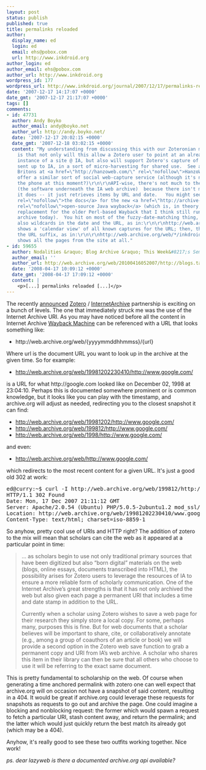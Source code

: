 ```yaml
---
layout: post
status: publish
published: true
title: permalinks reloaded
author:
  display_name: ed
  login: ed
  email: ehs@pobox.com
  url: http://www.inkdroid.org
author_login: ed
author_email: ehs@pobox.com
author_url: http://www.inkdroid.org
wordpress_id: 177
wordpress_url: http://www.inkdroid.org/journal/2007/12/17/permalinks-reloaded/
date: '2007-12-17 14:17:07 +0000'
date_gmt: '2007-12-17 21:17:07 +0000'
tags: []
comments:
- id: 47731
  author: Andy Boyko
  author_email: andy@boyko.net
  author_url: http://andy.boyko.net/
  date: '2007-12-17 20:02:15 +0000'
  date_gmt: '2007-12-18 03:02:15 +0000'
  content: "My understanding from discussing this with our Zoteronian mutual <a>neighbor</a>
    is that not only will this allow a Zotero user to point at an already-archived
    instance of a site @ IA, but also will support Zotero's capture of a site being
    sent up to IA, in a sort of micro-harvesting for shared use.  See also the wise
    Britons at <a href=\"http://hanzoweb.com/\" rel=\"nofollow\">HanzoWeb</a> who
    offer a similar sort of social web-capture service (although it's not answering
    the phone at this moment?)\r\n\r\nAPI-wise, there's not much to the Wayback Machine
    (the software underneath the IA web archive)  because there isn't much else that
    it does -- it just retrieves items by URL and date.   You might see <a href=\"http://archive-access.sourceforge.net/projects/wayback/administrator_manual.html#Setting%20up%20the%20Replay%20User%20Interface%20within%20an%20AccessPoint\"
    rel=\"nofollow\">the docs</a> for the new <a href=\"http://archive-access.sourceforge.net/projects/wayback/\"
    rel=\"nofollow\">open-source Java wayback</a> (which is, in theory, a drop-in
    replacement for the older Perl-based Wayback that I think still runs the main
    archive today).  You hit on most of the fuzzy-date-matching thing, but there's
    also wildcards in the date and the URL, as in:\r\n\r\nhttp://web.archive.org/web/*/http://www.google.com/\r\n\r\nwhich
    shows a 'calendar view' of all known captures for the URL; then, there's wildcarding
    the URL suffix, as in:\r\n\r\nhttp://web.archive.org/web/*/inkdroid.org/*\r\n\r\nwhich
    shows all the pages from the site at all."
- id: 59655
  author: Nodalities &raquo; Blog Archive &raquo; This Week&#8217;s Semantic Web
  author_email: ''
  author_url: http://web.archive.org/web/20100416052007/http://blogs.talis.com:80/nodalities/2008/01/this_weeks_semantic_web_25.php
  date: '2008-04-17 10:09:12 +0000'
  date_gmt: '2008-04-17 17:09:12 +0000'
  content: |
    <p>[...] permalinks reloaded [...]</p>
---
```


<p>The recently <a href="http://www.dancohen.org/2007/12/12/zotero-and-the-internet-archive-join-forces/">announced</a> <a href="http://zotero.org">Zotero</a> / <a href="http://archive.org">InternetArchive</a> partnership is exciting on a bunch of levels. The one that immediately struck me was the use of the Internet Archive URI. As you may have noticed before all the content in Internet Archive <a href="http://web.archive.org">Wayback Machine</a> can be referenced with a URL that looks something like:</p>
<ul>
<li>http://web.archive.org/web/{yyyymmddhhmmss}/{url}</li>
</ul>
<p>Where url is the document URL you want to look up in the archive at the given time. So for example:</p>
<ul>
<li><a href="http://web.archive.org/web/19981202230410/http://www.google.com/">http://web.archive.org/web/19981202230410/http://www.google.com/</a></li>
</ul>
<p>is a URL for what http://google.com looked like on December 02, 1998 at 23:04:10. Perhaps this is documented somewhere prominent or is common knowledge, but it looks like you can play with the timestamp, and archive.org will adjust as needed, redirecting you to the closest snapshot it can find:</p>
<ul>
<li><a href="http://web.archive.org/web/19981202/http://www.google.com/">http://web.archive.org/web/19981202/http://www.google.com/</a></li>
<li><a href="http://web.archive.org/web/199812/http://www.google.com/">http://web.archive.org/web/199812/http://www.google.com/</a></li>
<li><a href="http://web.archive.org/web/1998/http://www.google.com/">http://web.archive.org/web/1998/http://www.google.com/</a></li>
</ul>
<p>and even:</p>
<ul>
<li><a href="http://web.archive.org/web/http://www.google.com/">http://web.archive.org/web/http://www.google.com/</a></li>
</ul>
<p>which redirects to the most recent content for a given URL. It's just a good old 302 at work:</p>
<pre>
ed@curry:~$ curl -I http://web.archive.org/web/199812/http://www.google.com/
HTTP/1.1 302 Found
Date: Mon, 17 Dec 2007 21:11:12 GMT
Server: Apache/2.0.54 (Ubuntu) PHP/5.0.5-2ubuntu1.2 mod_ssl/2.0.54 OpenSSL/0.9.7g mod_perl/2.0.1 Perl/v5.8.7
Location: http://web.archive.org/web/19981202230410/www.google.com/
Content-Type: text/html; charset=iso-8859-1
</pre>
<p>So anyhow, pretty cool use of URIs and HTTP right? The addition of zotero to the mix will mean that scholars can cite the web as it appeared at a particular point in time:</p>
<blockquote><p>
... as scholars begin to use not only traditional primary sources that have been digitized but also “born digital” materials on the web (blogs, online essays, documents transcribed into HTML), the possibility arises for Zotero users to leverage the resources of IA to ensure a more reliable form of scholarly communication. One of the Internet Archive’s great strengths is that it has not only archived the web but also given each page a permanent URI that includes a time and date stamp in addition to the URL.</p>
<p>Currently when a scholar using Zotero wishes to save a web page for their research they simply store a local copy. For some, perhaps many, purposes this is fine. But for web documents that a scholar believes will be important to share, cite, or collaboratively annotate (e.g., among a group of coauthors of an article or book) we will provide a second option in the Zotero web save function to grab a permanent copy and URI from IA’s web archive. A scholar who shares this item in their library can then be sure that all others who choose to use it will be referring to the exact same document.
</p></blockquote>
<p>This is pretty fundamental to scholarship on the web. Of course when generating a time anchored permalink with zotero one can well expect that archive.org will on occasion not have a snapshot of said content, resulting in a 404. It would be great if archive.org could leverage these requests for snapshots as requests to go out and archive the page. One could imagine a blocking and nonblocking request: the former which would spawn a request to fetch a particular URI, stash content away, and return the permalink; and the latter which would just quickly return the best match its already got (which may be a 404).</p>
<p>Anyhow, it's really good to see these two outfits working together. Nice work! </p>
<p><i>ps. dear lazyweb is there a documented archive.org api available?</i></p>
